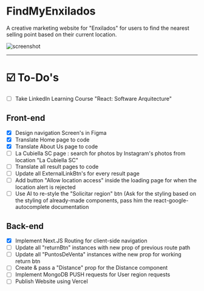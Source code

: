 # FindMyEnxilados

A creative marketing website for "Enxilados" for users to find the nearest selling point based on their current location.

![screenshot](https://i.ibb.co/cxw79Kb/68747470733a2f2f692e6962622e636f2f73355a326e736b2f53637265656e73686f742d323032342d30322d30382d61742d.png)

---

# ☑️  To-Do's
- [ ] Take LinkedIn Learning Course "React: Software Arquitecture"

## Front-end
- [x] Design navigation Screen's in Figma
- [x] Translate Home page to code
- [x] Translate About Us page to code
- [ ] La Cubiella SC page : search for photos by Instagram's photos from location "La Cubiella SC"
- [ ] Translate all result pages to code
- [ ] Update all ExternalLinkBtn's for every result page
- [ ] Add button "Allow location access" inside the loading page for when the location alert is rejected
- [ ] Use AI to re-style the "Solicitar region" btn (Ask for the styling based on the styling of already-made components, pass him the react-google-autocomplete documentation

## Back-end
- [x] Implement Next.JS Routing for client-side navigation
- [ ] Update all "returnBtn" instances with new prop of previous route path
- [ ] Update all "PuntosDeVenta" instances withe new prop for working return btn
- [ ] Create & pass a "Distance" prop for the Distance component
- [ ] Implement MongoDB PUSH requests for User region requests
- [ ] Publish Website using Vercel
